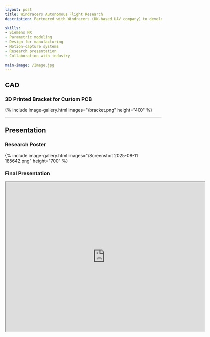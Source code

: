 ```yaml
---
layout: post
title: Windracers Autonomous Flight Research
description: Partnered with Windracers (UK-based UAV company) to develop autopilot systems for a self-flying cargo aircraft using scaled model. Utilized high precision motion-capture environment (Purdue UAS Research and Test Facility [PURT]) and designed custom component brackets using Siemens NX for aircraft models and simulations.

skills: 
- Siemens NX
- Parametric modeling
- Design for manufacturing
- Motion-capture systems
- Research presentation
- Collaboration with industry
  
main-image: /Image.jpg
---
```


## CAD
### 3D Printed Bracket for Custom PCB 
{% include image-gallery.html images="/bracket.png" height="400" %} 

---

## Presentation 
### Research Poster
{% include image-gallery.html images="/Screenshot 2025-08-11 185642.png" height="700" %} 

### Final Presentation 
<iframe src="https://drive.google.com/file/d/1XKUTNDPQ-C2fN80IK_WuORRuiJR32nGV/preview" width="640" height="480" allow="autoplay"></iframe>
